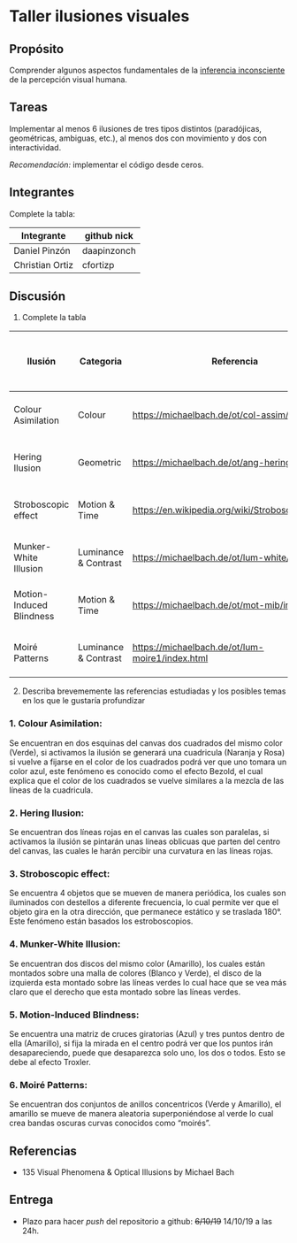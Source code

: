 # Taller ilusiones visuales

## Propósito

Comprender algunos aspectos fundamentales de la [inferencia inconsciente](https://github.com/VisualComputing/Cognitive) de la percepción visual humana.

## Tareas

Implementar al menos 6 ilusiones de tres tipos distintos (paradójicas, geométricas, ambiguas, etc.), al menos dos con movimiento y dos con interactividad.

*Recomendación:* implementar el código desde ceros.

## Integrantes

Complete la tabla:

| Integrante | github nick |
|------------|-------------|
|Daniel Pinzón|daapinzonch|
|Christian Ortiz|cfortizp|

## Discusión

1. Complete la tabla

| Ilusión | Categoria | Referencia | Tipo de interactividad (si aplica) | URL código base (si aplica) |
|---------|-----------|------------|------------------------------------|-----------------------------|
| Colour Asimilation | Colour | https://michaelbach.de/ot/col-assim/index.html | Haga click para activar o desactivar la ilusión | No Aplica |
| Hering Ilusion | Geometric | https://michaelbach.de/ot/ang-hering/index.html | Haga click para activar o desactivar la ilusión | No Aplica |
| Stroboscopic effect | Motion & Time | https://en.wikipedia.org/wiki/Stroboscopic_effect | Haga click para activar o desactivar la ilusión | No Aplica |
| Munker-White Illusion | Luminance & Contrast | https://michaelbach.de/ot/lum-white/index.html | Haga click para activar o desactivar la ilusión | No Aplica |
| Motion-Induced Blindness | Motion & Time | https://michaelbach.de/ot/mot-mib/index.html | Haga click para activar o desactivar la ilusión | No Aplica |
| Moiré Patterns | Luminance & Contrast | https://michaelbach.de/ot/lum-moire1/index.html | Haga click para activar o desactivar la ilusión | No Aplica |


2. Describa brevememente las referencias estudiadas y los posibles temas en los que le gustaría profundizar

### 1. Colour Asimilation: 
Se encuentran en dos esquinas del canvas dos cuadrados del mismo color (Verde), si activamos la ilusión se generará una cuadricula (Naranja y Rosa) si vuelve a fijarse en el color de los cuadrados podrá ver que uno tomara un color azul, este fenómeno es conocido como el efecto Bezold, el cual explica que el color de los cuadrados se vuelve similares a la mezcla de las líneas de la cuadricula.  
### 2. Hering Ilusion: 
Se encuentran dos líneas rojas en el canvas las cuales son paralelas, si activamos la ilusión se pintarán unas líneas oblicuas que parten del centro del canvas, las cuales le harán percibir una curvatura en las líneas rojas.
### 3. Stroboscopic effect:
Se encuentra 4 objetos que se mueven de manera periódica, los cuales son iluminados con destellos a diferente frecuencia, lo cual permite ver que el objeto gira en la otra dirección, que permanece estático y se traslada 180°.  Este fenómeno están basados los estroboscopios.
### 4. Munker-White Illusion:
Se encuentran dos discos del mismo color (Amarillo), los cuales están montados sobre una malla de colores (Blanco y Verde), el disco de la izquierda esta montado sobre las líneas verdes lo cual hace que se vea más claro que el derecho que esta montado sobre las líneas verdes.
### 5. Motion-Induced Blindness:
Se encuentra una matriz de cruces giratorias (Azul) y tres puntos dentro de ella (Amarillo), si fija la mirada en el centro podrá ver que los puntos irán desapareciendo, puede que desaparezca solo uno, los dos o todos. Esto se debe al efecto Troxler.
### 6. Moiré Patterns:
Se encuentran dos conjuntos de anillos concentricos (Verde y Amarillo), el amarillo se mueve de manera aleatoria superponiéndose al verde lo cual crea bandas oscuras curvas conocidos como “moirés”.
## Referencias
* 135 Visual Phenomena & Optical Illusions by Michael Bach
## Entrega

* Plazo para hacer _push_ del repositorio a github: ~~6/10/19~~ 14/10/19 a las 24h.
